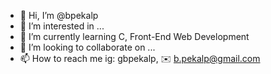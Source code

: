 - 👋 Hi, I’m @bpekalp
- 👀 I’m interested in ...
- 🌱 I’m currently learning C, Front-End Web Development
- 💞️ I’m looking to collaborate on ...
- 📫 How to reach me ig: gbpekalp, ✉️ b.pekalp@gmail.com

<!---
bpekalp/bpekalp is a ✨ special ✨ repository because its `README.md` (this file) appears on your GitHub profile.
You can click the Preview link to take a look at your changes.
--->
